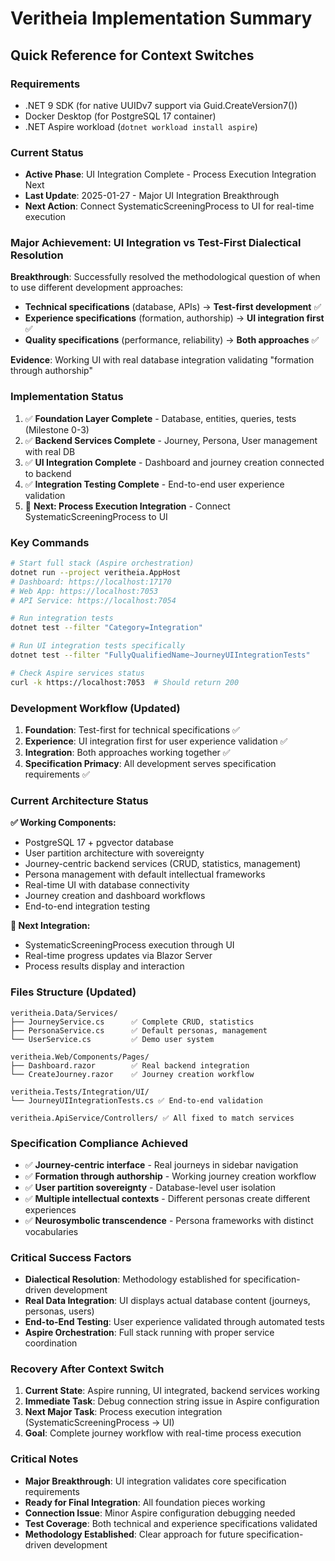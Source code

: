 # Veritheia Implementation Summary

## Quick Reference for Context Switches

### Requirements
- .NET 9 SDK (for native UUIDv7 support via Guid.CreateVersion7())
- Docker Desktop (for PostgreSQL 17 container)
- .NET Aspire workload (`dotnet workload install aspire`)

### Current Status
- **Active Phase**: UI Integration Complete - Process Execution Integration Next
- **Last Update**: 2025-01-27 - Major UI Integration Breakthrough
- **Next Action**: Connect SystematicScreeningProcess to UI for real-time execution

### Major Achievement: UI Integration vs Test-First Dialectical Resolution

**Breakthrough**: Successfully resolved the methodological question of when to use different development approaches:

- **Technical specifications** (database, APIs) → **Test-first development** ✅
- **Experience specifications** (formation, authorship) → **UI integration first** ✅  
- **Quality specifications** (performance, reliability) → **Both approaches** ✅

**Evidence**: Working UI with real database integration validating "formation through authorship"

### Implementation Status
1. ✅ **Foundation Layer Complete** - Database, entities, queries, tests (Milestone 0-3)
2. ✅ **Backend Services Complete** - Journey, Persona, User management with real DB
3. ✅ **UI Integration Complete** - Dashboard and journey creation connected to backend
4. ✅ **Integration Testing Complete** - End-to-end user experience validation
5. 🎯 **Next: Process Execution Integration** - Connect SystematicScreeningProcess to UI

### Key Commands
```bash
# Start full stack (Aspire orchestration)
dotnet run --project veritheia.AppHost
# Dashboard: https://localhost:17170
# Web App: https://localhost:7053
# API Service: https://localhost:7054

# Run integration tests
dotnet test --filter "Category=Integration"

# Run UI integration tests specifically
dotnet test --filter "FullyQualifiedName~JourneyUIIntegrationTests"

# Check Aspire services status
curl -k https://localhost:7053  # Should return 200
```

### Development Workflow (Updated)
1. **Foundation**: Test-first for technical specifications ✅
2. **Experience**: UI integration first for user experience validation ✅
3. **Integration**: Both approaches working together ✅
4. **Specification Primacy**: All development serves specification requirements ✅

### Current Architecture Status

**✅ Working Components:**
- PostgreSQL 17 + pgvector database
- User partition architecture with sovereignty
- Journey-centric backend services (CRUD, statistics, management)
- Persona management with default intellectual frameworks
- Real-time UI with database connectivity
- Journey creation and dashboard workflows
- End-to-end integration testing

**🎯 Next Integration:**
- SystematicScreeningProcess execution through UI
- Real-time progress updates via Blazor Server
- Process results display and interaction

### Files Structure (Updated)
```
veritheia.Data/Services/
├── JourneyService.cs      ✅ Complete CRUD, statistics
├── PersonaService.cs      ✅ Default personas, management  
└── UserService.cs         ✅ Demo user system

veritheia.Web/Components/Pages/
├── Dashboard.razor        ✅ Real backend integration
└── CreateJourney.razor    ✅ Journey creation workflow

veritheia.Tests/Integration/UI/
└── JourneyUIIntegrationTests.cs ✅ End-to-end validation

veritheia.ApiService/Controllers/ ✅ All fixed to match services
```

### Specification Compliance Achieved
- ✅ **Journey-centric interface** - Real journeys in sidebar navigation
- ✅ **Formation through authorship** - Working journey creation workflow  
- ✅ **User partition sovereignty** - Database-level user isolation
- ✅ **Multiple intellectual contexts** - Different personas create different experiences
- ✅ **Neurosymbolic transcendence** - Persona frameworks with distinct vocabularies

### Critical Success Factors
- **Dialectical Resolution**: Methodology established for specification-driven development
- **Real Data Integration**: UI displays actual database content (journeys, personas, users)
- **End-to-End Testing**: User experience validated through automated tests
- **Aspire Orchestration**: Full stack running with proper service coordination

### Recovery After Context Switch
1. **Current State**: Aspire running, UI integrated, backend services working
2. **Immediate Task**: Debug connection string issue in Aspire configuration
3. **Next Major Task**: Process execution integration (SystematicScreeningProcess → UI)
4. **Goal**: Complete journey workflow with real-time process execution

### Critical Notes
- **Major Breakthrough**: UI integration validates core specification requirements
- **Ready for Final Integration**: All foundation pieces working
- **Connection Issue**: Minor Aspire configuration debugging needed
- **Test Coverage**: Both technical and experience specifications validated
- **Methodology Established**: Clear approach for future specification-driven development